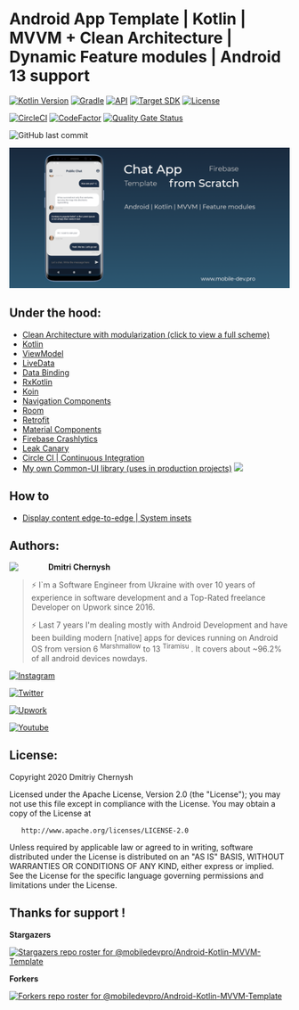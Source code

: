 # Android App Template | Kotlin | MVVM + Clean Architecture | Dynamic Feature modules | Android 13 support

[![Kotlin Version](https://img.shields.io/badge/kotlin-1.6.10-blue.svg?style=for-the-badge)](http://kotlinlang.org/)
[![Gradle](https://img.shields.io/badge/gradle-7.5.1-blue.svg?style=for-the-badge)](https://lv.binarybabel.org/catalog/gradle/latest)
[![API](https://img.shields.io/badge/API-23%2B-blue.svg?style=for-the-badge)](https://android-arsenal.com/api?level=23)
[![Target SDK](https://img.shields.io/badge/Target%20SDK-33-blue.svg?style=for-the-badge)](https://developer.android.com/about/versions/13)
[![License](https://img.shields.io/badge/license-Apache%202.0-blue.svg?style=for-the-badge)](http://www.apache.org/licenses/LICENSE-2.0)

[![CircleCI](https://circleci.com/gh/mobiledevpro/Android-Kotlin-MVVM-Template.svg?style=shield)](https://circleci.com/gh/mobiledevpro/Android-Kotlin-MVVM-Template
)
[![CodeFactor](https://www.codefactor.io/repository/github/mobiledevpro/android-kotlin-mvvm-template/badge)](https://www.codefactor.io/repository/github/mobiledevpro/android-kotlin-mvvm-template)
[![Quality Gate Status](https://sonarcloud.io/api/project_badges/measure?project=mobiledevpro_Android-Kotlin-MVVM-Template&metric=alert_status)](https://sonarcloud.io/dashboard?id=mobiledevpro_Android-Kotlin-MVVM-Template)

![GitHub last commit](https://img.shields.io/github/last-commit/mobiledevpro/Android-Kotlin-MVVM-Template?color=red&style=for-the-badge)

![github_social_preview](github_social_preview.png)


## Under the hood:
* [Clean Architecture with modularization (click to view a full scheme)](https://miro.com/app/board/uXjVOiQ2q3g=/?share_link_id=361857812650)
* [Kotlin](https://developer.android.com/kotlin)
* [ViewModel](https://developer.android.com/topic/libraries/architecture/viewmodel)
* [LiveData](https://developer.android.com/topic/libraries/architecture/livedata)
* [Data Binding](https://developer.android.com/topic/libraries/data-binding)
* [RxKotlin](https://github.com/ReactiveX/RxKotlin)
* [Koin](https://insert-koin.io/)
* [Navigation Components](https://developer.android.com/guide/navigation/)
* [Room](https://developer.android.com/topic/libraries/architecture/room)
* [Retrofit](https://square.github.io/retrofit/)
* [Material Components](https://github.com/material-components/material-components-android)
* [Firebase Crashlytics](https://firebase.google.com/docs/crashlytics)
* [Leak Canary](https://square.github.io/leakcanary/)
* [Circle CI | Continuous Integration](https://circleci.com/gh/mobile-dev-pro/AppTemplate)
* [My own Common-UI library (uses in production projects)](https://github.com/mobiledevpro/Android-Kotlin-MVVM-Template/tree/master/common-ui)  [![](https://jitpack.io/v/mobiledevpro/android-kotlin-mvvm-template.svg)](https://jitpack.io/#mobiledevpro/android-kotlin-mvvm-template)

## How to

* [Display content edge-to-edge | System insets](https://developer.android.com/develop/ui/views/layout/edge-to-edge)

## Authors:

<a href="https://www.instagram.com/mobiledevpro/" target="_blank">
  <img src="https://s.gravatar.com/avatar/72c649d298a8f0f088fd0850e19b9147?s=400" width="70" align="left">
</a>

**Dmitri Chernysh**

> ⚡️ I`m a Software Engineer from Ukraine with over 10 years of experience in software development and a Top-Rated freelance Developer on Upwork since 2016.
> 
> ⚡️ Last 7 years I'm dealing mostly with Android Development and have been building modern [native] apps for devices running on Android OS from version 6 <sup>Marshmallow</sup> to 13 <sup>Tiramisu</sup> . It covers about ~96.2% of all android devices nowdays.
>

   
[![Instagram](https://img.shields.io/badge/-instagram-E4405F?logo=instagram&label=Behind+the+scenes+of+building+apps&style=for-the-badge&logoColor=white)](https://www.instagram.com/mobiledevpro/)

[![Twitter](https://img.shields.io/badge/-twitter-1DA1F2?logo=twitter&style=for-the-badge&label=Compose+UI+related+tweets&logoColor=white)](https://twitter.com/mobiledev_pro)

[![Upwork](https://img.shields.io/badge/-upwork-brightgreen?logo=upwork&message=Upwork&label=Top-Rated+Plus+Dev+on&style=for-the-badge)](https://www.upwork.com/freelancers/~01fb21586ed544f07b)

[![Youtube](https://img.shields.io/badge/-youtube-red?logo=youtube&message=Youtube&label=Watch+on&style=for-the-badge)](https://www.youtube.com/@mobiledevpro)

## License:

Copyright 2020 Dmitriy Chernysh

Licensed under the Apache License, Version 2.0 (the "License");
you may not use this file except in compliance with the License.
You may obtain a copy of the License at

       http://www.apache.org/licenses/LICENSE-2.0

Unless required by applicable law or agreed to in writing, software
distributed under the License is distributed on an "AS IS" BASIS,
WITHOUT WARRANTIES OR CONDITIONS OF ANY KIND, either express or implied.
See the License for the specific language governing permissions and
limitations under the License.

## Thanks for support !

**Stargazers**

[![Stargazers repo roster for @mobiledevpro/Android-Kotlin-MVVM-Template](https://reporoster.com/stars/dark/mobiledevpro/Android-Kotlin-MVVM-Template)](https://github.com/mobiledevpro/Android-Kotlin-MVVM-Template/stargazers)

**Forkers**

[![Forkers repo roster for @mobiledevpro/Android-Kotlin-MVVM-Template](https://reporoster.com/forks/dark/mobiledevpro/Android-Kotlin-MVVM-Template)](https://github.com/mobiledevpro/Android-Kotlin-MVVM-Template/network/members)

